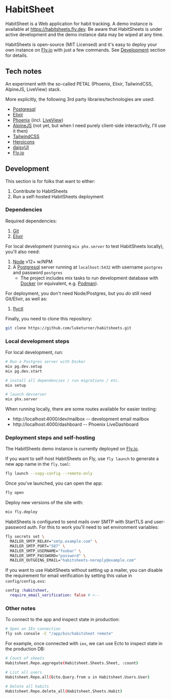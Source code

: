 # HabitSheet

HabitSheet is a Web application for habit tracking. A demo instance is available at https://habitsheets.fly.dev. Be aware that HabitSheets is under active development and the demo instance data may be wiped at any time.

HabitSheets is open-source (MIT Licensed) and it's easy to deploy your own instance on [Fly.io](https://fly.io/) with just a few commands. See [Development](#development) section for details.

## Tech notes

An experiment with the so-called PETAL (Phoenix, Elixir, TailwindCSS, AlpineJS, LiveView) stack.

More explicitly, the following 3rd party libraries/technologies are used:

- [Postgresql](https://www.postgresql.org/)
- [Elixir](https://elixir-lang.org/)
- [Phoenix](https://www.phoenixframework.org/) (incl. [LiveView](https://hexdocs.pm/phoenix_live_view/Phoenix.LiveView.html))
- [AlpineJS](https://alpinejs.dev/) (not yet, but when I need purely client-side interactivity, I'll use it then)
- [TailwindCSS](https://tailwindcss.com/)
- [Heroicons](https://heroicons.com/)
- [daisyUI](https://daisyui.com/)
- [Fly.io](https://fly.io/)

## Development

This section is for folks that want to either:

1. Contribute to HabitSheets
2. Run a self-hosted HabitSheets deployment

### Dependencies

Required dependencies:

1. [Git](https://git-scm.com/)
2. [Elixir](https://elixir-lang.org/install.html)

For local development (running `mix phx.server` to test HabitSheets locally), you'll also need:

1. [Node](https://nodejs.org/en/) v12+ w/NPM
2. A [Postgresql](https://www.postgresql.org/) server running at `localhost:5432` with username `postgres` and password `postgres`
   - The project includes mix tasks to run development database with [Docker](https://www.docker.com/) (or equivalent, e.g. [Podman](https://podman.io/)).

For deployment, you don't need Node/Postgres, but you _do_ still need Git/Elixir, as well as:

1. [flyctl](https://fly.io/docs/hands-on/install-flyctl/)

Finally, you need to clone this repository:

```bash
git clone https://github.com/luketurner/habitsheets.git
```

### Local development steps

For local development, run:

```bash
# Run a Postgres server with Docker
mix pg.dev.setup
mix pg.dev.start

# install all dependencies / run migrations / etc.
mix setup

# launch devserver
mix phx.server
```

When running locally, there are some routes available for easier testing:

- http://localhost:4000/dev/mailbox -- development email mailbox
- http://localhost:4000/dashboard -- Phoenix LiveDashboard

### Deployment steps and self-hosting

The HabitSheets demo instance is currently deployed on [Fly.io](https://fly.io/).

If you want to self-host HabitSheets on Fly, use `fly launch` to generate a new app name in the `fly.toml`:

```bash
fly launch --copy-config --remote-only
```

Once you've launched, you can open the app:

```bash
fly open
```

Deploy new versions of the site with:

```bash
mix fly.deploy
```

HabitSheets is configured to send mails over SMTP with StartTLS and user-password auth. For this to work you'll need to set environment variables:

```bash
fly secrets set \
  MAILER_SMTP_RELAY="smtp.example.com" \
  MAILER_SMTP_PORT="587" \
  MAILER_SMTP_USERNAME="foobar" \
  MAILER_SMTP_PASSWORD="password" \
  MAILER_OUTGOING_EMAIL="habitsheets-noreply@example.com"
```

If you want to use HabitSheets without setting up a mailer, you can disable the requirement for email verification by setting this value in `config/config.exs`:

```elixir
config :habitsheet,
  require_email_verification: false # <--
```

### Other notes

To connect to the app and inspect state in production:

```bash
# Open an IEx connection
fly ssh console -C "/app/bin/habitsheet remote"
```

For example, once connected with `iex`, we can use Ecto to inspect state in the production DB:

```bash
# Count of sheets
Habitsheet.Repo.aggregate(Habitsheet.Sheets.Sheet, :count)

# List all users
Habitsheet.Repo.all(Ecto.Query.from u in Habitsheet.Users.User)

# Delete all habits
Habitsheet.Repo.delete_all(Habitsheet.Sheets.Habit)
```